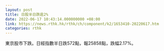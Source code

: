 ```yaml
---
layout: post
title: 日股半日跌逾2%
date: 2022-06-17 10:43:14.000000000 +08:00
link: https://news.rthk.hk/rthk/ch/component/k2/1653410-20220617.htm
categories: rthk
---
```


東京股市下跌。日經指數半日跌572點，報25858點，跌幅2.17%。
